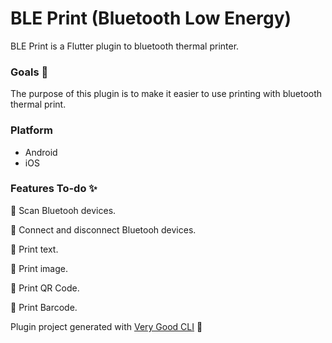 # BLE Print (Bluetooth Low Energy) 
BLE Print is a Flutter plugin to bluetooth thermal printer.

### Goals 🎯
The purpose of this plugin is to make it easier to use printing with bluetooth thermal print.

### Platform
 * Android
 * iOS

### Features To-do ✨

🚧  Scan Bluetooh devices.

🚧 Connect and disconnect Bluetooh devices.

🚧 Print text.

🚧 Print image.

🚧 Print QR Code.

🚧 Print Barcode.

Plugin project generated with [Very Good CLI][very_good_cli_link] 🤖


[very_good_cli_link]: https://github.com/VeryGoodOpenSource/very_good_cli
[coverage_badge]: coverage_badge.svg
[license_badge]: https://img.shields.io/badge/license-MIT-blue.svg
[license_link]: https://opensource.org/licenses/MIT
[very_good_analysis_badge]: https://img.shields.io/badge/style-very_good_analysis-B22C89.svg
[very_good_analysis_link]: https://pub.dev/packages/very_good_analysis

